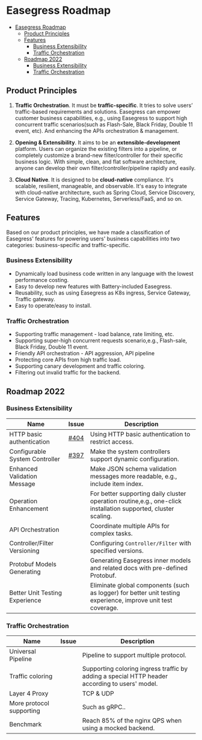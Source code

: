 # Easegress Roadmap

- [Easegress Roadmap](#easegress-roadmap)
  - [Product Principles](#product-principles)
  - [Features](#features)
    - [Business Extensibility](#business-extensibility)
    - [Traffic Orchestration](#traffic-orchestration)
  - [Roadmap 2022](#roadmap-2022)
    - [Business Extensibility](#business-extensibility-1)
    - [Traffic Orchestration](#traffic-orchestration-1)

## Product Principles
1. **Traffic Orchestration**. It must be **traffic-specific**. It tries to solve users’ traffic-based requirements and solutions. Easegress can empower customer business capabilities, e.g., using Easegress to support high concurrent traffic scenarios(such as Flash-Sale, Black Friday, Double 11 event, etc).  And enhancing the APIs orchestration & management.
  
2. **Opening & Extensibility**. It aims to be an **extensible-development** platform. Users can organize the existing filters into a pipeline, or completely customize a brand-new filter/controller for their specific business logic. With simple, clean, and flat software architecture, anyone can develop their own filter/controller/pipeline rapidly and easily. 
  
3. **Cloud Native**. It is designed to be **cloud-native** compliance. It's scalable, resilient, manageable, and observable. It's easy to integrate with cloud-native architecture, such as Spring Cloud, Service Discovery, Service Gateway, Tracing, Kubernetes, Serverless/FaaS, and so on.

## Features
Based on our product principles, we have made a classification of Easegress' features for powering users' business capabilities into two categories: business-specific and traffic-specific.

### Business Extensibility
* Dynamically load business code written in any language with the lowest performance costing.
* Easy to develop new features with Battery-included Easegress.
* Reusability, such as using Easegress as K8s ingress, Service Gateway, Traffic gateway.
* Easy to operate/easy to install.

### Traffic Orchestration 
* Supporting traffic management - load balance, rate limiting, etc. 
* Supporting super-high concurrent requests scenario,e.g., Flash-sale, Black Friday, Double 11 event.
* Friendly API orchestration - API aggression, API pipeline 
* Protecting core APIs from high traffic load.
* Supporting canary development and traffic coloring.
* Filtering out invalid traffic for the backend.

## Roadmap 2022
### Business Extensibility

| Name                           | Issue                                                    | Description                                                                                                    |
| ------------------------------ | -------------------------------------------------------- | -------------------------------------------------------------------------------------------------------------- |
| HTTP basic authentication      | [#404](https://github.com/megaease/easegress/issues/404) | Using HTTP basic authentication to restrict access.                                                            |
| Configurable System Controller | [#397](https://github.com/megaease/easegress/issues/397) | Make the system controllers support dynamic configuration.                                                     |
| Enhanced Validation Message    |                                                          | Make JSON schema validation messages more readable, e.g., include item index.                                  |
| Operation Enhancement          |                                                          | For better supporting daily cluster operation routine,e.g., one-click installation supported, cluster scaling. |
| API Orchestration              |                                                          | Coordinate multiple APIs for complex tasks.                                                                    |
| Controller/Filter Versioning   |                                                          | Configuring  `Controller/Filter` with specified versions.                                                      |
| Protobuf Models Generating     |                                                          | Generating Easegress inner models and related docs with pre-defined Protobuf.                                  |
| Better Unit Testing Experience |                                                          | Eliminate global components (such as logger) for better unit testing experience, improve unit test coverage.   |

###  Traffic Orchestration 

| Name                           | Issue                                                    | Description                                                                                                    |
| ------------------------------ | -------------------------------------------------------- | -------------------------------------------------------------------------------------------------------------- |
| Universal Pipeline             |                                                          | Pipeline to support multiple protocol.                                                                         |
| Traffic coloring               |                                                          | Supporting coloring ingress traffic by adding a special HTTP header according to users' model.                 |
| Layer 4 Proxy                  |                                                          | TCP & UDP                                                                                                      |
| More protocol supporting       |                                                          | Such as gRPC..                                                                                                 |
| Benchmark                      |                                                          | Reach 85% of the nginx QPS when using a mocked backend.                                                        |